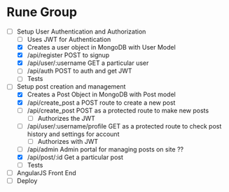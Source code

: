 # Rune Group


* [ ] Setup User Authentication and Authorization
  * [ ] Uses JWT for Authentication
  * [x] Creates a user object in MongoDB with User Model
  * [x] /api/register POST to signup
  * [x] /api/user/:username GET a particular user
  * [ ] /api/auth POST to auth and get JWT
  * [ ] Tests

* [ ] Setup post creation and management
  * [x] Creates a Post Object in MongoDB with Post model
  * [x] /api/create_post a POST route to create a new post
  * [ ] /api/create_post POST as a protected route to make new posts
    * [ ] Authorizes the JWT
  * [ ] /api/user/:username/profile GET as a protected route to check post history and settings for account
    * [ ] Authorizes with JWT
  * [ ] /api/admin Admin portal for managing posts on site ??
  * [x] /api/post/:id Get a particular post
  * [ ] Tests

* [ ] AngularJS Front End
* [ ] Deploy
